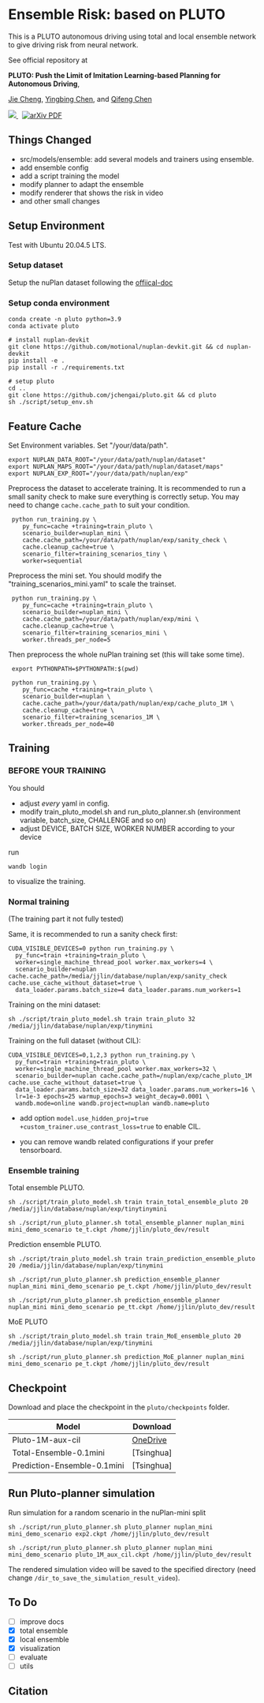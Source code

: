 # Ensemble Risk: based on PLUTO
This is a PLUTO autonomous driving using total and local ensemble network to give driving risk from neural network.

See official repository at

**PLUTO: Push the Limit of Imitation Learning-based Planning for Autonomous Driving**,

[Jie Cheng](https://jchengai.github.io/), [Yingbing Chen](https://sites.google.com/view/chenyingbing-homepage), and [Qifeng Chen](https://cqf.io/)


<p align="left">
<a href="https://jchengai.github.io/pluto">
<img src="https://img.shields.io/badge/Project-Page-blue?style=flat">
</a>
<a href='https://arxiv.org/abs/2404.14327' style='padding-left: 0.5rem;'>
    <img src='https://img.shields.io/badge/arXiv-PDF-red?style=flat&logo=arXiv&logoColor=wihte' alt='arXiv PDF'>
</a>
</p>

## Things Changed
- src/models/ensemble: add several models and trainers using ensemble.
- add ensemble config
- add a script training the model
- modify planner to adapt the ensemble
- modify renderer that shows the risk in video
- and other small changes

## Setup Environment

Test with Ubuntu 20.04.5 LTS.

### Setup dataset

Setup the nuPlan dataset following the [offiical-doc](https://nuplan-devkit.readthedocs.io/en/latest/dataset_setup.html)

### Setup conda environment

```
conda create -n pluto python=3.9
conda activate pluto

# install nuplan-devkit
git clone https://github.com/motional/nuplan-devkit.git && cd nuplan-devkit
pip install -e .
pip install -r ./requirements.txt

# setup pluto
cd ..
git clone https://github.com/jchengai/pluto.git && cd pluto
sh ./script/setup_env.sh
```

## Feature Cache

Set Environment variables. Set "/your/data/path".

```
export NUPLAN_DATA_ROOT="/your/data/path/nuplan/dataset"
export NUPLAN_MAPS_ROOT="/your/data/path/nuplan/dataset/maps"
export NUPLAN_EXP_ROOT="/your/data/path/nuplan/exp"
```

Preprocess the dataset to accelerate training. It is recommended to run a small sanity check to make sure everything is correctly setup. You may need to change `cache.cache_path` to suit your condition.

```
 python run_training.py \
    py_func=cache +training=train_pluto \
    scenario_builder=nuplan_mini \
    cache.cache_path=/your/data/path/nuplan/exp/sanity_check \
    cache.cleanup_cache=true \
    scenario_filter=training_scenarios_tiny \
    worker=sequential
```

Preprocess the mini set. You should modify the "training_scenarios_mini.yaml" to scale the trainset.

```
 python run_training.py \
    py_func=cache +training=train_pluto \
    scenario_builder=nuplan_mini \
    cache.cache_path=/your/data/path/nuplan/exp/mini \
    cache.cleanup_cache=true \
    scenario_filter=training_scenarios_mini \
    worker.threads_per_node=5
```

Then preprocess the whole nuPlan training set (this will take some time).

```
 export PYTHONPATH=$PYTHONPATH:$(pwd)

 python run_training.py \
    py_func=cache +training=train_pluto \
    scenario_builder=nuplan \
    cache.cache_path=/your/data/path/nuplan/exp/cache_pluto_1M \
    cache.cleanup_cache=true \
    scenario_filter=training_scenarios_1M \
    worker.threads_per_node=40
```

## Training
### BEFORE YOUR TRAINING
You should
- adjust *every* yaml in config.
- modify train_pluto_model.sh and run_pluto_planner.sh (environment variable, batch_size, CHALLENGE and so on)
- adjust DEVICE, BATCH SIZE, WORKER NUMBER according to your device

run 
```
wandb login
```
to visualize the training.
### Normal training
(The training part it not fully tested)

Same, it is recommended to run a sanity check first:

```
CUDA_VISIBLE_DEVICES=0 python run_training.py \
  py_func=train +training=train_pluto \
  worker=single_machine_thread_pool worker.max_workers=4 \
  scenario_builder=nuplan cache.cache_path=/media/jjlin/database/nuplan/exp/sanity_check cache.use_cache_without_dataset=true \
  data_loader.params.batch_size=4 data_loader.params.num_workers=1
```

Training on the mini dataset:

```
sh ./script/train_pluto_model.sh train train_pluto 32 /media/jjlin/database/nuplan/exp/tinymini
```

Training on the full dataset (without CIL):

```
CUDA_VISIBLE_DEVICES=0,1,2,3 python run_training.py \
  py_func=train +training=train_pluto \
  worker=single_machine_thread_pool worker.max_workers=32 \
  scenario_builder=nuplan cache.cache_path=/nuplan/exp/cache_pluto_1M cache.use_cache_without_dataset=true \
  data_loader.params.batch_size=32 data_loader.params.num_workers=16 \
  lr=1e-3 epochs=25 warmup_epochs=3 weight_decay=0.0001 \
  wandb.mode=online wandb.project=nuplan wandb.name=pluto
```

- add option `model.use_hidden_proj=true +custom_trainer.use_contrast_loss=true` to enable CIL.

- you can remove wandb related configurations if your prefer tensorboard.

### Ensemble training
Total ensemble PLUTO.
```
sh ./script/train_pluto_model.sh train train_total_ensemble_pluto 20 /media/jjlin/database/nuplan/exp/tinytinymini

sh ./script/run_pluto_planner.sh total_ensemble_planner nuplan_mini mini_demo_scenario te_t.ckpt /home/jjlin/pluto_dev/result

```
Prediction ensemble PLUTO.
```
sh ./script/train_pluto_model.sh train train_prediction_ensemble_pluto 20 /media/jjlin/database/nuplan/exp/tinymini

sh ./script/run_pluto_planner.sh prediction_ensemble_planner nuplan_mini mini_demo_scenario pe_t.ckpt /home/jjlin/pluto_dev/result

sh ./script/run_pluto_planner.sh prediction_ensemble_planner nuplan_mini mini_demo_scenario pe_tt.ckpt /home/jjlin/pluto_dev/result
```
MoE PLUTO
```
sh ./script/train_pluto_model.sh train train_MoE_ensemble_pluto 20 /media/jjlin/database/nuplan/exp/tinymini

sh ./script/run_pluto_planner.sh prediction_MoE_planner nuplan_mini mini_demo_scenario pe_t.ckpt /home/jjlin/pluto_dev/result

```


## Checkpoint

Download and place the checkpoint in the `pluto/checkpoints` folder.

| Model            | Download |
| ---------------- | -------- |
| Pluto-1M-aux-cil | [OneDrive](https://hkustconnect-my.sharepoint.com/:u:/g/personal/jchengai_connect_ust_hk/EaFpLwwHFYVKsPVLH2nW5nEBNbPS7gqqu_Rv2V1dzODO-Q?e=LAZQcI)    |
| Total-Ensemble-0.1mini|[Tsinghua]|
| Prediction-Ensemble-0.1mini|[Tsinghua]|

## Run Pluto-planner simulation

Run simulation for a random scenario in the nuPlan-mini split

```
sh ./script/run_pluto_planner.sh pluto_planner nuplan_mini mini_demo_scenario exp2.ckpt /home/jjlin/pluto_dev/result

sh ./script/run_pluto_planner.sh pluto_planner nuplan_mini mini_demo_scenario pluto_1M_aux_cil.ckpt /home/jjlin/pluto_dev/result
```

The rendered simulation video will be saved to the specified directory (need change `/dir_to_save_the_simulation_result_video`).

## To Do

- [ ] improve docs
- [x] total ensemble
- [x] local ensemble
- [x] visualization
- [ ] evaluate
- [ ] utils

## Citation
